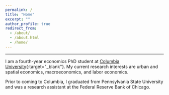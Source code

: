 ```yaml
---
permalink: /
title: "Home"
excerpt: ""
author_profile: true
redirect_from: 
  - /about/
  - /about.html
  - /home/
---
```



---


I am a fourth-year economics PhD student at [Columbia University](https://econ.columbia.edu/){:target="_blank"}. My current research interests are urban and spatial economics, macroeconomics, and labor economics. 

Prior to coming to Columbia, I graduated from Pennsylvania State University and was a research assistant at the Federal Reserve Bank of Chicago.





